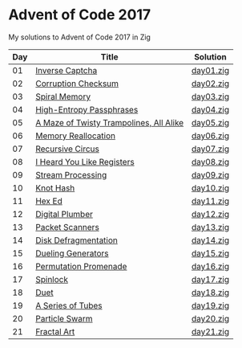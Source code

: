 # Advent of Code 2017

My solutions to Advent of Code 2017 in Zig

| Day | Title                                                                           | Solution                   |
| --- | ------------------------------------------------------------------------------- | -------------------------- |
| 01  | [Inverse Captcha](https://adventofcode.com/2017/day/1)                          | [day01.zig](src/day01.zig) |
| 02  | [Corruption Checksum](https://adventofcode.com/2017/day/2)                      | [day02.zig](src/day02.zig) |
| 03  | [Spiral Memory](https://adventofcode.com/2017/day/3)                            | [day03.zig](src/day03.zig) |
| 04  | [High-Entropy Passphrases](https://adventofcode.com/2017/day/4)                 | [day04.zig](src/day04.zig) |
| 05  | [A Maze of Twisty Trampolines, All Alike](https://adventofcode.com/2017/day/5)  | [day05.zig](src/day05.zig) |
| 06  | [Memory Reallocation](https://adventofcode.com/2017/day/6)                      | [day06.zig](src/day06.zig) |
| 07  | [Recursive Circus](https://adventofcode.com/2017/day/7)                         | [day07.zig](src/day07.zig) |
| 08  | [I Heard You Like Registers](https://adventofcode.com/2017/day/8)               | [day08.zig](src/day08.zig) |
| 09  | [Stream Processing](https://adventofcode.com/2017/day/9)                        | [day09.zig](src/day09.zig) |
| 10  | [Knot Hash](https://adventofcode.com/2017/day/10)                               | [day10.zig](src/day10.zig) |
| 11  | [Hex Ed](https://adventofcode.com/2017/day/11)                                  | [day11.zig](src/day11.zig) |
| 12  | [Digital Plumber](https://adventofcode.com/2017/day/12)                         | [day12.zig](src/day12.zig) |
| 13  | [Packet Scanners](https://adventofcode.com/2017/day/13)                         | [day13.zig](src/day13.zig) |
| 14  | [Disk Defragmentation](https://adventofcode.com/2017/day/14)                    | [day14.zig](src/day14.zig) |
| 15  | [Dueling Generators](https://adventofcode.com/2017/day/15)                      | [day15.zig](src/day15.zig) |
| 16  | [Permutation Promenade](https://adventofcode.com/2017/day/16)                   | [day16.zig](src/day16.zig) |
| 17  | [Spinlock](https://adventofcode.com/2017/day/17)                                | [day17.zig](src/day17.zig) |
| 18  | [Duet](https://adventofcode.com/2017/day/18)                                    | [day18.zig](src/day18.zig) |
| 19  | [A Series of Tubes](https://adventofcode.com/2017/day/19)                       | [day19.zig](src/day19.zig) |
| 20  | [Particle Swarm](https://adventofcode.com/2017/day/20)                          | [day20.zig](src/day20.zig) |
| 21  | [Fractal Art](https://adventofcode.com/2017/day/21)                             | [day21.zig](src/day21.zig) |
